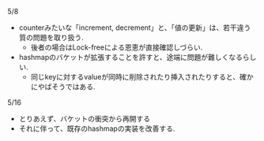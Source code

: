 5/8
* counterみたいな「increment, decrement」と、「値の更新」は、若干違う質の問題を取り扱う.
  * 後者の場合はLock-freeによる恩恵が直接確認しづらい.
* hashmapのバケットが拡張することを許すと、途端に問題が難しくなるらしい.
  * 同じkeyに対するvalueが同時に削除されたり挿入されたりすると、確かにやばそうではある. 

5/16
* とりあえず、バケットの衝突から再開する
* それに伴って、既存のhashmapの実装を改善する.
